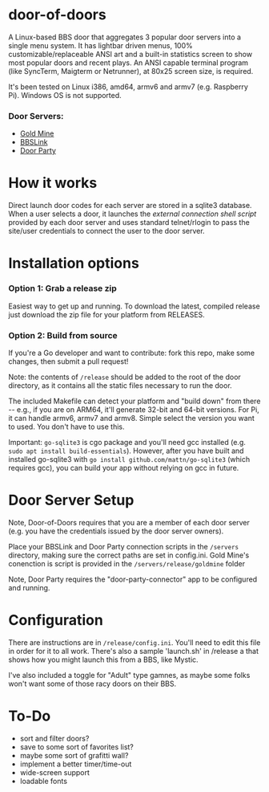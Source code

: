 <!-- [![dod1.png](https://i.postimg.cc/bdXzNVQ4/dod1.png)](https://postimg.cc/4H5CW521) -->

# door-of-doors

A Linux-based BBS door that aggregates 3 popular door servers into a single menu system. It has lightbar driven menus, 100% customizable/replaceable ANSI art and a built-in statistics screen to show most popular doors and recent plays. An ANSI capable terminal program (like SyncTerm, Maigterm or Netrunner), at 80x25 screen size, is required.

It's been tested on Linux i386, amd64, armv6 and armv7 (e.g. Raspberry Pi). Windows OS is not supported.

### Door Servers:
- [Gold Mine](http://goldminebbs.com)
- [BBSLink](https://bbslink.net/)
- [Door Party](http://wiki.throwbackbbs.com/doku.php?id=start)

# How it works

Direct launch door codes for each server are stored in a sqlite3 database. When a user selects a door, it launches the _external connection shell script_ provided by each door server and uses standard telnet/rlogin to pass the site/user credentials to connect the user to the door server.

# Installation options

### Option 1: Grab a release zip

Easiest way to get up and running. To download the latest, compiled release just download the zip file for your platform from RELEASES.

### Option 2: Build from source

If you're a Go developer and want to contribute: fork this repo, make some changes, then submit a pull request! 

Note: the contents of `/release` should be added to the root of the door directory, as it contains all the static files necessary to run the door.

The included Makefile can detect your platform and "build down" from there -- e.g., if you are on ARM64, it'll generate 32-bit and 64-bit versions. For Pi, it can handle armv6, armv7 and armv8. Simple select the version you want to used. You don't have to use this.

Important: `go-sqlite3` is cgo package and you'll need gcc installed (e.g. `sudo apt install build-essentials`). However, after you have built and installed go-sqlite3 with `go install github.com/mattn/go-sqlite3` (which requires gcc), you can build your app without relying on gcc in future.

# Door Server Setup

Note, Door-of-Doors requires that you are a member of each door server (e.g. you have the credentials issued by the door server owners).

Place your BBSLink and Door Party connection scripts in the `/servers` directory, making sure the correct paths are set in config.ini. Gold Mine's conenction is script is provided in the `/servers/release/goldmine` folder

Note, Door Party requires the "door-party-connector" app to be configured and running.

# Configuration

There are instructions are in `/release/config.ini`. You'll need to edit this file in order for it to all work. There's also a sample 'launch.sh' in /release a that shows how you might launch this from a BBS, like Mystic.

I've also included a toggle for "Adult" type gamnes, as maybe some folks won't want some of those racy doors on their BBS.

# To-Do

- sort and filter doors?
- save to some sort of favorites list?
- maybe some sort of grafitti wall?
- implement a better timer/time-out
- wide-screen support
- loadable fonts
